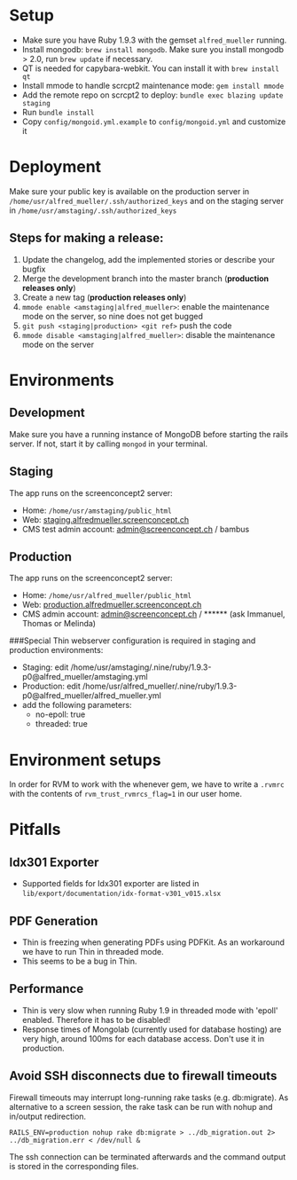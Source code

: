 # Setup

* Make sure you have Ruby 1.9.3 with the gemset `alfred_mueller` running.
* Install mongodb: `brew install mongodb`. Make sure you install mongodb > 2.0, run `brew update` if necessary.
* QT is needed for capybara-webkit. You can install it with `brew install qt`
* Install mmode to handle scrcpt2 maintenance mode: `gem install mmode`
* Add the remote repo on scrcpt2 to deploy: `bundle exec blazing update staging`
* Run `bundle install`
* Copy `config/mongoid.yml.example` to `config/mongoid.yml` and customize it

# Deployment

Make sure your public key is available on the production server in `/home/usr/alfred_mueller/.ssh/authorized_keys` and
on the staging server in `/home/usr/amstaging/.ssh/authorized_keys`

## Steps for making a release:

1. Update the changelog, add the implemented stories or describe your bugfix
2. Merge the development branch into the master branch (**production releases only**)
3. Create a new tag (**production releases only**)
4. `mmode enable <amstaging|alfred_mueller>`: enable the maintenance mode on the server, so nine does not get bugged
5. `git push <staging|production> <git ref>` push the code
6. `mmode disable <amstaging|alfred_mueller>`: disable the maintenance mode on the server



# Environments

## Development

Make sure you have a running instance of MongoDB before starting the rails server.
If not, start it by calling `mongod` in your terminal.

## Staging
The app runs on the screenconcept2 server:

* Home: `/home/usr/amstaging/public_html`
* Web: [staging.alfredmueller.screenconcept.ch](http://staging.alfredmueller.screenconcept.ch)
* CMS test admin account: admin@screenconcept.ch / bambus

## Production
The app runs on the screenconcept2 server:

* Home: `/home/usr/alfred_mueller/public_html`
* Web: [production.alfredmueller.screenconcept.ch](http://production.alfredmueller.screenconcept.ch)
* CMS admin account: admin@screenconcept.ch / ****** (ask Immanuel, Thomas or Melinda)

###Special Thin webserver configuration is required in staging and production environments:

* Staging: edit /home/usr/amstaging/.nine/ruby/1.9.3-p0@alfred_mueller/amstaging.yml
* Production: edit /home/usr/alfred_mueller/.nine/ruby/1.9.3-p0@alfred_mueller/alfred_mueller.yml
* add the following parameters:
    * no-epoll: true
    * threaded: true


# Environment setups

In order for RVM to work with the whenever gem, we have to write a `.rvmrc` with the contents of `rvm_trust_rvmrcs_flag=1` in our user home.

# Pitfalls

## Idx301 Exporter
* Supported fields for Idx301 exporter are listed in `lib/export/documentation/idx-format-v301_v015.xlsx`

## PDF Generation

* Thin is freezing when generating PDFs using PDFKit. As an workaround we have to run Thin in threaded mode.
* This seems to be a bug in Thin.

## Performance

* Thin is very slow when running Ruby 1.9 in threaded mode with 'epoll' enabled. Therefore it has to be disabled!
* Response times of Mongolab (currently used for database hosting) are very high, around 100ms for each database access. Don't use it in production.

## Avoid SSH disconnects due to firewall timeouts

Firewall timeouts may interrupt long-running rake tasks (e.g.
db:migrate). As alternative to a screen session, the rake task can be
run with nohup and in/output redirection.

    RAILS_ENV=production nohup rake db:migrate > ../db_migration.out 2> ../db_migration.err < /dev/null &

The ssh connection can be terminated afterwards and the command output
is stored in the corresponding files.
